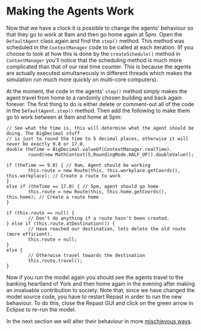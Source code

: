 # Making the Agents Work #

Now that we have a clock it is possible to change the agents' behaviour so that they go to work at 9am and then go home again at 5pm. Open the `DefaultAgent` class again and find the `step()` method. This method was scheduled in the `ContextManager` code to be called at each iteration. (If you choose to look at how this is done by the `createSchedule()` method in `ContextManager` you'll notice that the scheduling method is much more complicated than that of our real time counter. This is because the agents are actually executed simultaneously in different threads which makes the simulation run much more quickly on multi-core computers).

At the moment, the code in the agents' `step()` method simply makes the agent travel from home to a randomly chosen building and back again forever. The first thing to do is either delete or comment-out all of the code in the `DefaultAgent.step()` method. Then add the following to make them go to work between at 9am and home at 5pm:

```
// See what the time is, this will determine what the agent should be doing. The BigDecimal stuff
// is just to round the time to 5 decimal places, otherwise it will never be exactly 9.0 or 17.0.
double theTime = BigDecimal.valueOf(ContextManager.realTime).
        round(new MathContext(5,RoundingMode.HALF_UP)).doubleValue();

if (theTime == 9.0) { // 9am, Agent should be working
        this.route = new Route(this, this.workplace.getCoords(), this.workplace); // Create a route to work
}
else if (theTime == 17.0) { // 5pm, agent should go home
        this.route = new Route(this, this.home.getCoords(), this.home); // Create a route home
}

if (this.route == null) {
        // Don't do anything if a route hasn't been created.
} else if (this.route.atDestination()) {
        // Have reached our destination, lets delete the old route (more efficient).
        this.route = null;
}
else {
        // Otherwise travel towards the destination
        this.route.travel();
}
```

Now if you run the model again you should see the agents travel to the banking heartland of York and then home again in the evening after making an invaluable contribution to society. Note that, since we have changed the model source code, you have to restart Repast in order to run the new behaviour. To do this, close the Repast GUI and click on the green arrow in Eclipse to re-run the model.

In the next section we will alter their behaviour in more [mischievous ways](BankersBurglary.md).